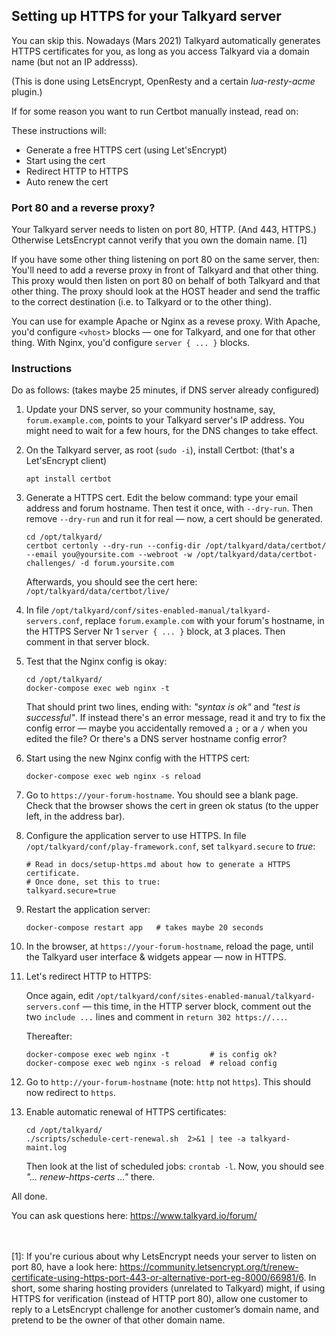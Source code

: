 Setting up HTTPS for your Talkyard server
-----

You can skip this. Nowadays (Mars 2021) Talkyard automatically generates
HTTPS certificates for you, as long as you access Talkyard via a domain name
(but not an IP addresss).

(This is done using LetsEncrypt, OpenResty and a certain *lua-resty-acme* plugin.)

If for some reason you want to run Certbot manually instead, read on:

These instructions will:
 
 - Generate a free HTTPS cert (using Let'sEncrypt)
 - Start using the cert
 - Redirect HTTP to HTTPS
 - Auto renew the cert

### Port 80 and a reverse proxy?

Your Talkyard server needs to listen on port 80, HTTP. (And 443, HTTPS.)
Otherwise LetsEncrypt cannot verify that you own the domain name. [1]

If you have some other thing listening on port 80 on the same server, then:
You'll need to add a reverse proxy in front of Talkyard and that other thing.
This proxy would then listen on port 80 on behalf of both Talkyard and that
other thing. The proxy should look at the HOST header and send the traffic
to the correct destination (i.e. to Talkyard or to the other thing).

You can use for example Apache or Nginx as a revese proxy.
With Apache, you'd configure `<vhost>` blocks — one for Talkyard, and one for
that other thing.
With Nginx, you'd configure `server { ... }` blocks.


### Instructions

 Do as follows: (takes maybe 25 minutes, if DNS server already configured)

1. Update your DNS server, so your community hostname, say, `forum.example.com`, points to your Talkyard server's IP address. You might need to wait for a few hours, for the DNS changes to take effect.

1. On the Talkyard server, as root (`sudo -i`), install Certbot: (that's a Let'sEncrypt client)

   ```
   apt install certbot
   ```

1. Generate a HTTPS cert. Edit the below command: type your email address and forum hostname. Then test it once, with `--dry-run`. Then remove `--dry-run` and run it for real — now, a cert should be generated.

   ```
   cd /opt/talkyard/
   certbot certonly --dry-run --config-dir /opt/talkyard/data/certbot/ --email you@yoursite.com --webroot -w /opt/talkyard/data/certbot-challenges/ -d forum.yoursite.com
   ```

   Afterwards, you should see the cert here: `/opt/talkyard/data/certbot/live/`

1. In file `/opt/talkyard/conf/sites-enabled-manual/talkyard-servers.conf`, replace `forum.example.com` with your forum's hostname, in the  HTTPS Server Nr 1 `server { ... }` block, at 3 places. Then comment in that server block.

1. Test that the Nginx config is okay:

   ```
   cd /opt/talkyard/
   docker-compose exec web nginx -t
   ```

   That should print two lines, ending with: *"syntax is ok"* and *"test is successful"*. If instead there's an error message, read it and try to fix the config error — maybe you accidentally removed a `;` or a `/` when you edited the file? Or there's a DNS server hostname config error?

1. Start using the new Nginx config with the HTTPS cert:
 
   ```
   docker-compose exec web nginx -s reload 
   ```

1. Go to `https://your-forum-hostname`. You should see a blank page. Check that the browser shows the cert in green ok status (to the upper left, in the address bar).

1. Configure the application server to use HTTPS. In file `/opt/talkyard/conf/play-framework.conf`, set `talkyard.secure` to *true*:

   ```
   # Read in docs/setup-https.md about how to generate a HTTPS certificate.
   # Once done, set this to true:
   talkyard.secure=true
   ```

1. Restart the application server:

   ```
   docker-compose restart app   # takes maybe 20 seconds
   ```

1. In the browser, at `https://your-forum-hostname`, reload the page, until the Talkyard user interface & widgets appear — now in HTTPS.

1. Let's redirect HTTP to HTTPS:
 
   Once again, edit `/opt/talkyard/conf/sites-enabled-manual/talkyard-servers.conf` — this time, in the HTTP server block, comment out the two `include ...` lines and comment in `return 302 https://...`.

   Thereafter:

   ```
   docker-compose exec web nginx -t         # is config ok?
   docker-compose exec web nginx -s reload  # reload config
   ```

1. Go to `http://your-forum-hostname` (note: `http` not `https`). This should now redirect to `https`.

1. Enable automatic renewal of HTTPS certificates:

   ```
   cd /opt/talkyard/
   ./scripts/schedule-cert-renewal.sh  2>&1 | tee -a talkyard-maint.log
   ```

   Then look at the list of scheduled jobs: `crontab -l`. Now, you should see *"... renew-https-certs ..."* there.

All done.

You can ask questions here: <https://www.talkyard.io/forum/>


<br><br>
[1]:
If you're curious about why LetsEncrypt needs your server to listen on port 80,
have a look here:
https://community.letsencrypt.org/t/renew-certificate-using-https-port-443-or-alternative-port-eg-8000/66981/6.
In short, some sharing hosting providers (unrelated to Talkyard) might,
if using HTTPS for verification (instead of HTTP port 80), allow one customer
to reply to a LetsEncrypt challenge for another customer’s domain name,
and pretend to be the owner of that other domain name.